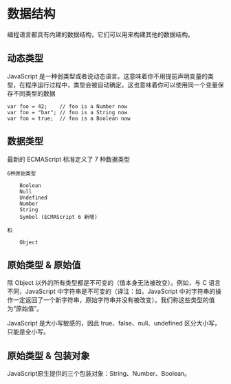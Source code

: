 # 数据结构

编程语言都具有内建的数据结构，它们可以用来构建其他的数据结构。

## 动态类型

JavaScript 是一种弱类型或者说动态语言。这意味着你不用提前声明变量的类型，在程序运行过程中，类型会被自动确定。这也意味着你可以使用同一个变量保存不同类型的数据

    var foo = 42;    // foo is a Number now
    var foo = "bar"; // foo is a String now
    var foo = true;  // foo is a Boolean now

## 数据类型

最新的 ECMAScript 标准定义了 7 种数据类型

    6种原始类型
    
        Boolean
        Null
        Undefined
        Number
        String
        Symbol (ECMAScript 6 新增)
        
    和 
    
        Object

## 原始类型 & 原始值

除 Object 以外的所有类型都是不可变的（值本身无法被改变）。例如，与 C 语言不同，JavaScript 中字符串是不可变的（译注：如，JavaScript 中对字符串的操作一定返回了一个新字符串，原始字符串并没有被改变）。我们称这些类型的值为“原始值”。

 JavaScript 是大小写敏感的，因此 true、false、null、undefined 区分大小写，只能是全小写。

## 原始类型 & 包装对象

JavaScript原生提供的三个包装对象：String、Number、Boolean。